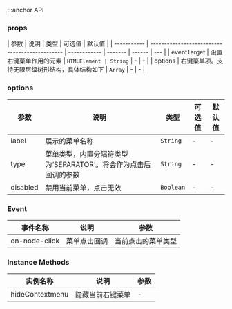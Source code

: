 :::anchor API

### props

| 参数        | 说明                                           | 类型         | 可选值  | 默认值 |
| ----------- | ---------------------------------------------- | ------------ | ------- | ------ | --- |
| eventTarget | 设置右键菜单作用的元素                         | `HTMLElement | String` | -      | -   |
| options     | 右键菜单项。支持无限层级树形结构，具体结构如下 | `Array`      | -       | -      |

### options

| 参数     | 说明                                                            | 类型      | 可选值 | 默认值 |
| -------- | --------------------------------------------------------------- | --------- | ------ | ------ |
| label    | 展示的菜单名称                                                  | `String`  | -      | -      |
| type     | 菜单类型，内置分隔符类型为‘SEPARATOR’。将会作为点击后回调的参数 | `String`  | -      | -      |
| disabled | 禁用当前菜单，点击无效                                          | `Boolean` | -      | -      |

### Event

| 事件名称      | 说明         | 参数               |
| ------------- | ------------ | ------------------ |
| on-node-click | 菜单点击回调 | 当前点击的菜单类型 |

### Instance Methods

| 实例名称        | 说明             | 参数 |
| --------------- | ---------------- | ---- |
| hideContextmenu | 隐藏当前右键菜单 | -    |
